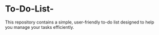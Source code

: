 # To-Do-List-
This repository contains a simple, user-friendly to-do list designed to help you manage your tasks efficiently.
